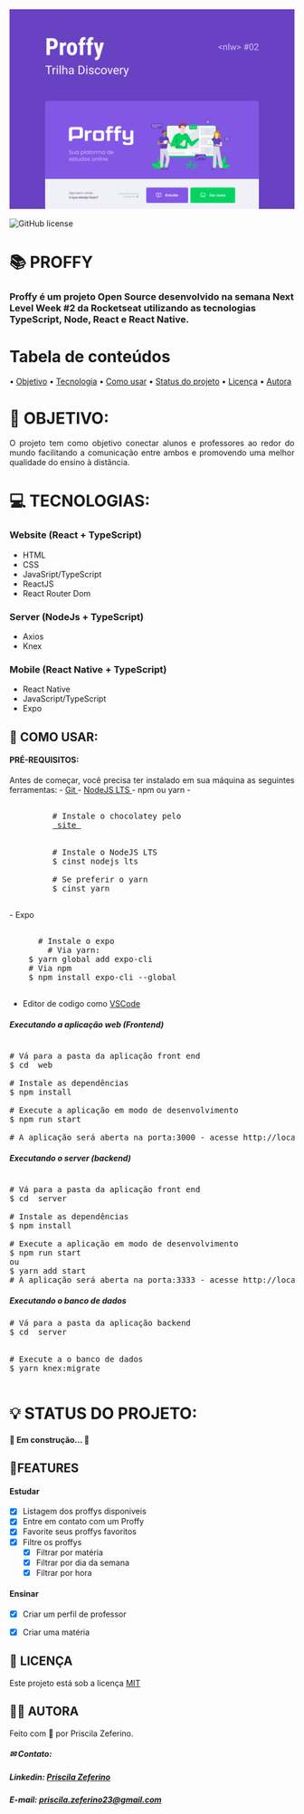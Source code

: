 <img src="/Cover.png">

![GitHub license](https://img.shields.io/static/v1?label=License&message=MIT&color=#CCC&style=<plastic>>)

# 📚 PROFFY 

### Proffy é um projeto Open Source desenvolvido na semana Next Level Week #2 da Rocketseat utilizando as tecnologias TypeScript, Node, React e React Native.

Tabela de conteúdos
=================

• [Objetivo](#-objetivo) 
• [Tecnologia](#-tecnologias)
• [Como usar](#-como-usar)
• [Status do projeto](#-status-do-projeto)
• [Licença](#-licença)
• [Autora](#-autora)

# 🚀 OBJETIVO: 

<p align="justify"> O projeto tem como objetivo conectar alunos e professores ao redor do mundo facilitando a comunicação entre ambos e promovendo uma melhor qualidade do ensino à distância. </p>

# 💻 TECNOLOGIAS:

### Website (React + TypeScript)
- HTML
- CSS
- JavaSript/TypeScript
- ReactJS
- React Router Dom

### Server (NodeJs + TypeScript)
- Axios
- Knex

### Mobile (React Native + TypeScript)
- React Native
- JavaScript/TypeScript
- Expo

## 📢 COMO USAR:

#### PRÉ-REQUISITOS: 

<p align="justify">Antes de começar, você precisa ter instalado em sua máquina as seguintes ferramentas: 
- <a href="https://git-scm.com/"> Git </a>
- <a href="https://nodejs.org/en/"> NodeJS LTS </a>
   - npm ou yarn
   - <pre>
      <span class="pl-c">
         <span class="pl-c"># Instale o chocolatey pelo 
         <a href="https://chocolatey.org/install"> site </a>
      </span>
         <span class="pl-c">
         <span class="pl-c">#</span> Instale o NodeJS LTS </span>
         $ cinst nodejs lts
         <span class="pl-c">
         <span class="pl-c">#</span> Se preferir o yarn</span>
         $ cinst yarn
      </pre>
- Expo
<pre>
   <span class="pl-c">
      <span class="pl-c">#</span> Instale o expo </span>
        <span class="pl-c">#</span> Via yarn: </span>
	$ yarn global add expo-cli
	<span class="pl-c">#</span> Via npm </span>
	$ npm install expo-cli --global 
   </span>
</pre>

- Editor de codigo como <a href="https://nodejs.org/en/"> VSCode </a>
</p>

##### Executando a aplicação web (Frontend)
<pre>

<span class="pl-c"><span class="pl-c">#</span> Vá para a pasta da aplicação front end </span>
$ <span class="pl-c1">cd</span>  web

<span class="pl-c"><span class="pl-c">#</span> Instale as dependências</span>
$ npm install

<span class="pl-c"><span class="pl-c">#</span> Execute a aplicação em modo de desenvolvimento</span>
$ npm run start

<span class="pl-c"><span class="pl-c">#</span> A aplicação será aberta na porta:3000 - acesse http://localhost:3000 </span>
</pre>


##### Executando o server (backend)
<pre>

<span class="pl-c"><span class="pl-c">#</span> Vá para a pasta da aplicação front end </span>
$ <span class="pl-c1">cd</span>  server

<span class="pl-c"><span class="pl-c">#</span> Instale as dependências</span>
$ npm install

<span class="pl-c"><span class="pl-c">#</span> Execute a aplicação em modo de desenvolvimento</span>
$ npm run start
ou
$ yarn add start
<span class="pl-c"><span class="pl-c">#</span> A aplicação será aberta na porta:3333 - acesse http://localhost:3333/ </span>
</pre>


##### Executando o banco de dados 
<pre>
<span class="pl-c"><span class="pl-c">#</span> Vá para a pasta da aplicação backend </span>
$ <span class="pl-c1">cd</span>  server


<span class="pl-c"><span class="pl-c">#</span> Execute a o banco de dados</span>
$ yarn knex:migrate

</pre>

# 💡 STATUS DO PROJETO:

<h4 align="justify"> 
	🚧  Em construção...  🚧
</h4>

## 📌FEATURES

   #### Estudar
   
   - [x] Listagem dos proffys disponiveis
   - [x] Entre em contato com um Proffy
   - [x] Favorite seus proffys favoritos
   - [x] Filtre os proffys
        - [x] Filtrar por matéria
        - [x] Filtrar por dia da semana
        - [x] Filtrar por hora
   
   #### Ensinar 
   
   - [x] Criar um perfil de professor
   - [x] Criar uma matéria
   

## 📃 LICENÇA
Este projeto está sob a licença <a href="https://github.com/PriscilaZeferino/Proffy/blob/master/LICENSE">MIT</a>

## 👧🏻 AUTORA

 Feito com 🧡 por Priscila Zeferino.
 
##### ✉ Contato:

##### Linkedin: <a href="https://www.linkedin.com/in/priscila-zeferino-594b5b175/"> Priscila Zeferino</a>

##### E-mail: priscila.zeferino23@gmail.com
